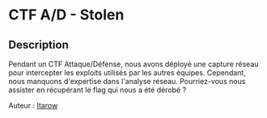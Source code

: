 # CTF A/D - Stolen

## Description

Pendant un CTF Attaque/Défense, nous avons déployé une capture réseau pour intercepter les exploits utilisés par les autres équipes.
Cependant, nous manquons d'expertise dans l'analyse réseau.
Pourriez-vous nous assister en récupérant le flag qui nous a été dérobé ?

Auteur : [Itarow](https://twitter.com/0xitarow)